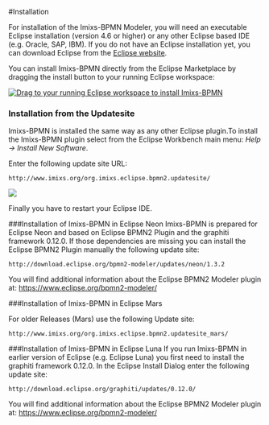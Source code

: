
#Installation

For installation of the Imixs-BPMN Modeler, you will need an executable Eclipse installation (version 4.6 or higher) or any other Eclipse based IDE (e.g. Oracle, SAP, IBM). If you do not have an Eclipse installation yet, you can download Eclipse from the [Eclipse website](http://www.eclipse.org/).

You can install Imixs-BPMN directly from the Eclipse Marketplace by dragging the install button to your running Eclipse workspace:

<a href="http://marketplace.eclipse.org/marketplace-client-intro?mpc_install=2309267" class="drag" title="Drag to your running Eclipse workspace to install Imixs-BPMN"><img class="img-responsive" src="https://marketplace.eclipse.org/sites/all/themes/solstice/public/images/marketplace/btn-install.png" alt="Drag to your running Eclipse workspace to install Imixs-BPMN" /></a>
 
### Installation from the Updatesite 
Imixs-BPMN is installed the same way as any other Eclipse plugin.To install the Imixs-BPMN plugin select from the Eclipse Workbench main menu:  *Help -> Install New Software*. 
 
Enter the following update site URL:
 
    http://www.imixs.org/org.imixs.eclipse.bpmn2.updatesite/
 
<img src="../images/modelling/bpmn_screen_02.png"/>


Finally you have to restart your Eclipse IDE.
 
###Installation of Imixs-BPMN in Eclipse Neon
Imixs-BPMN is prepared for Eclipse Neon and based on Eclipse BPMN2 Plugin and the graphiti framework 0.12.0. 
If those dependencies are missing you can install the Eclipse BPMN2 Plugin manually the following update site:
 
    http://download.eclipse.org/bpmn2-modeler/updates/neon/1.3.2

You will find additional information about the Eclipse BPMN2 Modeler 
plugin at: https://www.eclipse.org/bpmn2-modeler/


###Installation of Imixs-BPMN in Eclipse Mars

For older Releases (Mars) use the following Update site:

	http://www.imixs.org/org.imixs.eclipse.bpmn2.updatesite_mars/
 
###Installation of Imixs-BPMN in Eclipse Luna
If you run Imixs-BPMN in earlier version of Eclipse (e.g. Eclipse Luna) you first need to install the graphiti framework 0.12.0. In the Eclipse Install Dialog enter the following update site:
 
    http://download.eclipse.org/graphiti/updates/0.12.0/

You will find additional information about the Eclipse BPMN2 Modeler 
plugin at: https://www.eclipse.org/bpmn2-modeler/

